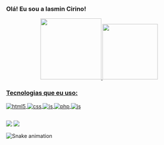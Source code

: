 ### Olá! Eu sou a Iasmin Cirino!

<div align="center">
  <a href="https://github.com/iasmincirino">
  <img height="165em" src="https://github-readme-stats.vercel.app/api?username=iasmincirino&show_icons=true&theme=radical&include_all_commits=true&count_private=true"/>
  <img height="150em" src="https://github-readme-stats.vercel.app/api/top-langs/?username=iasmincirino&layout=compact&langs_count=7&theme=radical"/>
</div>
 
### Tecnologias que eu uso:

<div style="display: inline_block">
  <img align="center" alt="html5" src="https://img.shields.io/badge/HTML5-E34F26?style=for-the-badge&logo=html5&logoColor=white" />
  <img align="center" alt="css" src="https://img.shields.io/badge/CSS3-1572B6?style=for-the-badge&logo=css3&logoColor=white" />
  <img align="center" alt="js" src="https://img.shields.io/badge/JavaScript-F7DF1E?style=for-the-badge&logo=javascript&logoColor=black" />
  <img align="center" alt="php" src="https://img.shields.io/badge/PHP-5B68A5?style=for-the-badge&logo=php&logoColor=white" />
  <img align="center" alt="js" src="https://img.shields.io/badge/Bootstrap-7952b3?style=for-the-badge&logo=Bootstrap&logoColor=white" />
</div>
  
  ##
  
<div> 
  <a href="https://instagram.com/nimsai_hiy" target="_blank"><img src="https://img.shields.io/badge/-Instagram-%23E4405F?style=for-the-badge&logo=instagram&logoColor=white" target="_blank"></a>
  <a href = "mailto:iasminliracirino@gmail.com"><img src="https://img.shields.io/badge/-Gmail-%23333?style=for-the-badge&logo=gmail&logoColor=white" target="_blank"></a>

  ![Snake animation](https://github.com/iasmincirino/iasmincirino/blob/output/github-contribution-grid-snake.svg)

</div>
